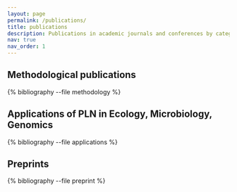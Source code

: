 ```yaml
---
layout: page
permalink: /publications/
title: publications
description: Publications in academic journals and conferences by categories in reversed chronological order
nav: true
nav_order: 1
---
```


<!-- _pages/publications.md -->

## Methodological publications

<div class="publications">

{% bibliography --file methodology %}

</div>

## Applications of PLN in Ecology, Microbiology, Genomics

<div class="publications">

{% bibliography --file applications %}

</div>

## Preprints

<div class="publications">

{% bibliography --file preprint %}

</div>
